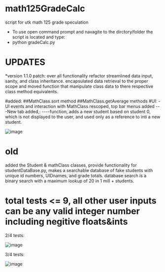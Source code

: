 # math125GradeCalc
script for utk math 125 grade speculation
- To use open command prompt and navagite to the dirctory/folder the script is located and type:
- python gradeCalc.py

# UPDATES
*version 1.1.0 patch:
over all functionality refactor
streamlined data input, sanity, and class inheritance. encapsulated data retrieval to the proper scope and moved function that manipulate class data to there respective class method equivalents.

#added:
##MathClass.sort method
##MathClass.get<gradecategory>Average methods
#UI:
-UI events and interaction with MathClass rescoped, top bar menus added
---New tab added,:
----function, adds a new student based on student 0, which is not displayed to the user, and used only as a reference to inti a new student.
  
![image](https://user-images.githubusercontent.com/66324329/167185086-215fc535-605f-4ded-aeb1-d0d94bace51f.png)
 
# old
added the Student & mathClass classes, provide functionality for studentDataBase.py, makes a searchable database of fake students with unique id numbers, UIDnames, and grade totals. database search is a binary search with a maximum lookup of 20 in 1 mill + students.
  
  # total tests <= 9, all other user inputs can be any valid integer number including negitive floats&ints
  2/4 tests:

  ![image](https://user-images.githubusercontent.com/66324329/165672390-fd16dd9e-8070-4656-bfc5-fa6f964a03fa.png)

  3/4 tests:

  ![image](https://user-images.githubusercontent.com/66324329/165672985-1cfba736-993a-4825-8418-ad8bf2e8a413.png)

